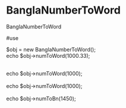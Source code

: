 # BanglaNumberToWord
BanglaNumberToWord

#use

$obj = new BanglaNumberToWord();<br/>
echo $obj->numToWord(1000.33);<br/><br/>

echo $obj->numToWord(1000);<br/><br/>
echo $obj->numToWord(1000);<br/><br/>
echo $obj->numToBn(1450);
